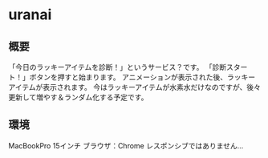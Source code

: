# uranai

## 概要
「今日のラッキーアイテムを診断！」というサービス？です。
「診断スタート！」ボタンを押すと始まります。
アニメーションが表示された後、ラッキーアイテムが表示されます。
今はラッキーアイテムが水素水だけなのですが、後々更新して増やす＆ランダム化する予定です。

## 環境
MacBookPro 15インチ
ブラウザ：Chrome
レスポンシブではありません…

